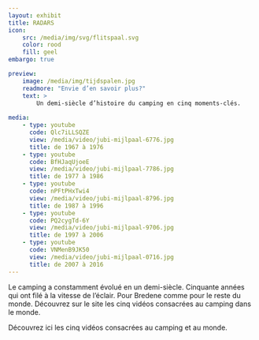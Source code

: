 ```yaml
---
layout: exhibit
title: RADARS
icon: 
    src: /media/img/svg/flitspaal.svg
    color: rood
    fill: geel
embargo: true

preview: 
    image: /media/img/tijdspalen.jpg
    readmore: "Envie d’en savoir plus?"
    text: >
        Un demi-siècle d’histoire du camping en cinq moments-clés. 
        
media:
    - type: youtube
      code: Qlc7iLLSQZE
      view: /media/video/jubi-mijlpaal-6776.jpg
      title: de 1967 à 1976
    - type: youtube
      code: BfHJaqUjoeE
      view: /media/video/jubi-mijlpaal-7786.jpg
      title: de 1977 à 1986
    - type: youtube
      code: nPFtPHxTwi4
      view: /media/video/jubi-mijlpaal-8796.jpg
      title: de 1987 à 1996
    - type: youtube
      code: PQ2cygTd-6Y
      view: /media/video/jubi-mijlpaal-9706.jpg
      title: de 1997 à 2006
    - type: youtube
      code: VNMenB9JK50
      view: /media/video/jubi-mijlpaal-0716.jpg
      title: de 2007 à 2016
---
```


Le camping a constamment évolué en un demi-siècle. Cinquante années qui ont filé à la vitesse de l’éclair. Pour Bredene comme pour le reste du monde. Découvrez sur le site les cinq vidéos consacrées au camping dans le monde. 

Découvrez ici les cinq vidéos consacrées au camping et au monde.   
